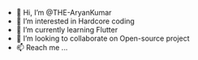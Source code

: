 - 👋 Hi, I’m @THE-AryanKumar
- 👀 I’m interested in Hardcore coding
- 🌱 I’m currently learning Flutter
- 💞️ I’m looking to collaborate on Open-source project
- 📫 Reach me ... 

<!---
THE-AryanKumar/THE-AryanKumar is a ✨ special ✨ repository because its `README.md` (this file) appears on your GitHub profile.
You can click the Preview link to take a look at your changes.
--->
